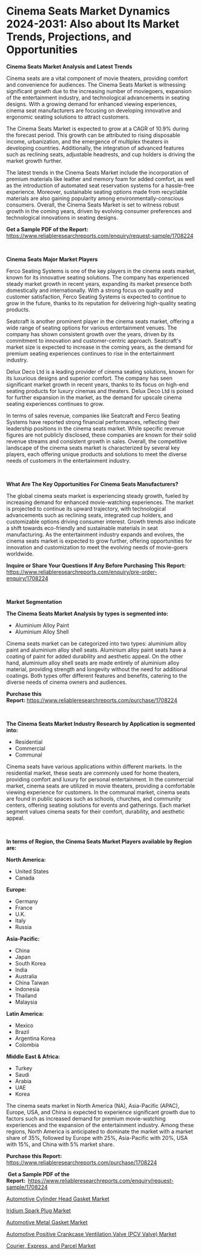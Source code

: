 <p><h1>Cinema Seats Market Dynamics 2024-2031: Also about Its Market Trends, Projections, and Opportunities</h1></p><p><strong>Cinema Seats Market Analysis and Latest Trends</strong></p>
<p><p>Cinema seats are a vital component of movie theaters, providing comfort and convenience for audiences. The Cinema Seats Market is witnessing significant growth due to the increasing number of moviegoers, expansion of the entertainment industry, and technological advancements in seating designs. With a growing demand for enhanced viewing experiences, cinema seat manufacturers are focusing on developing innovative and ergonomic seating solutions to attract customers.</p><p>The Cinema Seats Market is expected to grow at a CAGR of 10.9% during the forecast period. This growth can be attributed to rising disposable income, urbanization, and the emergence of multiplex theaters in developing countries. Additionally, the integration of advanced features such as reclining seats, adjustable headrests, and cup holders is driving the market growth further.</p><p>The latest trends in the Cinema Seats Market include the incorporation of premium materials like leather and memory foam for added comfort, as well as the introduction of automated seat reservation systems for a hassle-free experience. Moreover, sustainable seating options made from recyclable materials are also gaining popularity among environmentally-conscious consumers. Overall, the Cinema Seats Market is set to witness robust growth in the coming years, driven by evolving consumer preferences and technological innovations in seating designs.</p></p>
<p><strong>Get a Sample PDF of the Report:&nbsp;</strong> <a href="https://www.reliableresearchreports.com/enquiry/request-sample/1708224">https://www.reliableresearchreports.com/enquiry/request-sample/1708224</a></p>
<p>&nbsp;</p>
<p><strong>Cinema Seats Major Market Players</strong></p>
<p><p>Ferco Seating Systems is one of the key players in the cinema seats market, known for its innovative seating solutions. The company has experienced steady market growth in recent years, expanding its market presence both domestically and internationally. With a strong focus on quality and customer satisfaction, Ferco Seating Systems is expected to continue to grow in the future, thanks to its reputation for delivering high-quality seating products.</p><p>Seatcraft is another prominent player in the cinema seats market, offering a wide range of seating options for various entertainment venues. The company has shown consistent growth over the years, driven by its commitment to innovation and customer-centric approach. Seatcraft's market size is expected to increase in the coming years, as the demand for premium seating experiences continues to rise in the entertainment industry.</p><p>Delux Deco Ltd is a leading provider of cinema seating solutions, known for its luxurious designs and superior comfort. The company has seen significant market growth in recent years, thanks to its focus on high-end seating products for luxury cinemas and theaters. Delux Deco Ltd is poised for further expansion in the market, as the demand for upscale cinema seating experiences continues to grow.</p><p>In terms of sales revenue, companies like Seatcraft and Ferco Seating Systems have reported strong financial performances, reflecting their leadership positions in the cinema seats market. While specific revenue figures are not publicly disclosed, these companies are known for their solid revenue streams and consistent growth in sales. Overall, the competitive landscape of the cinema seats market is characterized by several key players, each offering unique products and solutions to meet the diverse needs of customers in the entertainment industry.</p></p>
<p>&nbsp;</p>
<p><strong>What Are The Key Opportunities For Cinema Seats Manufacturers?</strong></p>
<p><p>The global cinema seats market is experiencing steady growth, fueled by increasing demand for enhanced movie-watching experiences. The market is projected to continue its upward trajectory, with technological advancements such as reclining seats, integrated cup holders, and customizable options driving consumer interest. Growth trends also indicate a shift towards eco-friendly and sustainable materials in seat manufacturing. As the entertainment industry expands and evolves, the cinema seats market is expected to grow further, offering opportunities for innovation and customization to meet the evolving needs of movie-goers worldwide.</p></p>
<p><strong>Inquire or Share Your Questions If Any Before Purchasing This Report:</strong> <a href="https://www.reliableresearchreports.com/enquiry/pre-order-enquiry/1708224">https://www.reliableresearchreports.com/enquiry/pre-order-enquiry/1708224</a></p>
<p>&nbsp;</p>
<p><strong>Market Segmentation</strong></p>
<p><strong>The Cinema Seats Market Analysis by types is segmented into:</strong></p>
<p><ul><li>Aluminium Alloy Paint</li><li>Aluminium Alloy Shell</li></ul></p>
<p><p>Cinema seats market can be categorized into two types: aluminium alloy paint and aluminium alloy shell seats. Aluminium alloy paint seats have a coating of paint for added durability and aesthetic appeal. On the other hand, aluminium alloy shell seats are made entirely of aluminium alloy material, providing strength and longevity without the need for additional coatings. Both types offer different features and benefits, catering to the diverse needs of cinema owners and audiences.</p></p>
<p><strong>Purchase this Report:&nbsp;</strong><a href="https://www.reliableresearchreports.com/purchase/1708224">https://www.reliableresearchreports.com/purchase/1708224</a></p>
<p>&nbsp;</p>
<p><strong>The Cinema Seats Market Industry Research by Application is segmented into:</strong></p>
<p><ul><li>Residential</li><li>Commercial</li><li>Communal</li></ul></p>
<p><p>Cinema seats have various applications within different markets. In the residential market, these seats are commonly used for home theaters, providing comfort and luxury for personal entertainment. In the commercial market, cinema seats are utilized in movie theaters, providing a comfortable viewing experience for customers. In the communal market, cinema seats are found in public spaces such as schools, churches, and community centers, offering seating solutions for events and gatherings. Each market segment values cinema seats for their comfort, durability, and aesthetic appeal.</p></p>
<p>&nbsp;</p>
<p><strong>In terms of Region, the Cinema Seats Market Players available by Region are:</strong></p>
<p>
    <p> <strong> North America: </strong>
        <ul>
            <li>United States</li>
            <li>Canada</li>
        </ul>
        </p> 
    <p> <strong> Europe: </strong>
        <ul>
            <li>Germany</li>
            <li>France</li>
            <li>U.K.</li>
            <li>Italy</li>
            <li>Russia</li>
        </ul>
        </p> 
    <p> <strong> Asia-Pacific: </strong>
        <ul>
            <li>China</li>
            <li>Japan</li>
            <li>South Korea</li>
            <li>India</li>
            <li>Australia</li>
            <li>China Taiwan</li>
            <li>Indonesia</li>
            <li>Thailand</li>
            <li>Malaysia</li>
        </ul>
        </p> 
    <p> <strong> Latin America: </strong>
        <ul>
            <li>Mexico</li>
            <li>Brazil</li>
            <li>Argentina Korea</li>
            <li>Colombia</li>
        </ul>
        </p> 
    <p> <strong> Middle East & Africa: </strong>
        <ul>
            <li>Turkey</li>
            <li>Saudi</li>
            <li>Arabia</li>
            <li>UAE</li>
            <li>Korea</li>
        </ul>
    </p>
    </p>
<p><p>The cinema seats market in North America (NA), Asia-Pacific (APAC), Europe, USA, and China is expected to experience significant growth due to factors such as increased demand for premium movie-watching experiences and the expansion of the entertainment industry. Among these regions, North America is anticipated to dominate the market with a market share of 35%, followed by Europe with 25%, Asia-Pacific with 20%, USA with 15%, and China with 5% market share.</p></p>
<p><strong>Purchase this Report: </strong><a href="https://www.reliableresearchreports.com/purchase/1708224">https://www.reliableresearchreports.com/purchase/1708224</a></p>
<p>&nbsp;<strong>Get a Sample PDF of the Report:&nbsp;&nbsp;</strong><a href="https://www.reliableresearchreports.com/enquiry/request-sample/1708224">https://www.reliableresearchreports.com/enquiry/request-sample/1708224</a></p>
<p><strong></strong></p>
<p><p><a href="https://github.com/sougarounis/Market-Research-Report-List-2/blob/main/automotive-cylinder-head-gasket-market.md">Automotive Cylinder Head Gasket Market</a></p><p><a href="https://github.com/WillieWoodard/Market-Research-Report-List-3/blob/main/iridium-spark-plug-market.md">Iridium Spark Plug Market</a></p><p><a href="https://github.com/marloy8/Market-Research-Report-List-3/blob/main/automotive-metal-gasket-market.md">Automotive Metal Gasket Market</a></p><p><a href="https://github.com/Sarissaschmalingtr6fz2739/Market-Research-Report-List-1/blob/main/automotive-positive-crankcase-ventilation-valve-pcv-valve-market.md">Automotive Positive Crankcase Ventilation Valve (PCV Valve) Market</a></p><p><a href="https://github.com/jj19131/Market-Research-Report-List-1/blob/main/courier-express-and-parcel-market.md">Courier, Express, and Parcel Market</a></p></p>